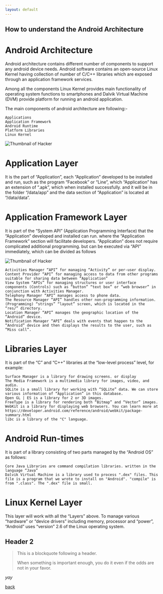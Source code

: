 ```yaml
---
layout: default
---
```


## How to understand the Android Architecture


# Android Architecture

Android architecture contains different number of components to support any android device needs. Android software contains an open-source Linux Kernel having collection of number of C/C++ libraries which are exposed through an application framework services.

Among all the components Linux Kernel provides main functionality of operating system functions to smartphones and Dalvik Virtual Machine (DVM) provide platform for running an android application.

The main components of android architecture are following:-

    Applications
    Application Framework
    Android Runtime
    Platform Libraries
    Linux Kernel

![Thumbnail of Hacker](./Android-system-architecture)

# Application Layer

It is the part of “Application”, each “Application” developed to be installed and run, such as the program “Facebook” or “Line”, which “Application” has an extension of “.apk”, which when installed successfully. and it will be in the folder “/data/app” and the data section of “Application” is located at “/data/data”.

# Application Framework Layer

It is part of the “System API” (Application Programming Interface) that the “Application” developed and installed can run. where the “Application Framework” section will facilitate developers. “Application” does not require complicated additional programming. but can be executed via “API” immediately, which can be divided as follows

![Thumbnail of Hacker](./Android-system-architecture2)


    Activities Manager “API” for managing “Activity” or per-user display.
    Content Provider “API” for managing access to data from other programs suitable for sharing data between “Application”
    View System “APIs” for managing structures or user interface components (Controls) such as “button” “text box” or “web browser” in conjunction with Activities Manager.
    Telephony Manager “API” manages access to phone data.
    The Resource Manager “API” handles other non-programming information. (Programming) “strings” “layout” screen, which is located in the “res/” directory.
    Location Manager “API” manages the geographic location of the “Android” device.
    Notification Manager “API” deals with events that happen to the “Android” device and then displays the results to the user, such as “Miss call”.

# Libraries Layer
It is part of the “C” and “C++” libraries at the “low-level process” level, for example: 

    Surface Manager is a library for drawing screens. or display
    The Media Framework is a multimedia library for images, video, and audio.
    SQLite is a small library for working with “SQLite” data. We can store various information of “Application” in this database.
    Open GL | ES is a library for 2 or 3D images.
    FreeType is a library for rendering both “Bitmap” and “Vector” images.
    WebKit is a library for displaying web browsers. You can learn more at https://developer.android.com/reference/android/webkit/package-summary.html
    libc is a library of the "C" language.

# Android Run-times

It is part of a library consisting of two parts managed by the “Android OS” as follows:

    Core Java Libraries are command compilation libraries. written in the language “Java”
    Dalvik Virtual Machine is a library used to process ".dex" files. This file is a program that we wrote to install on "Android". "compile" is from ".class". The ".dex" file is small.


# Linux Kernel Layer

This layer will work with all the “Layers” above. To manage various “hardware” or “device drivers” including memory, processor and “power”, “Android” uses “version” 2.6 of the Linux operating system.

## Header 2

> This is a blockquote following a header.
>
> When something is important enough, you do it even if the odds are not in your favor.


_yay_

[back](./)
